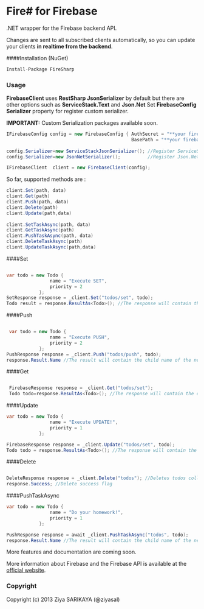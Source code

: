 #   **Fire#** for Firebase

.NET wrapper for the Firebase backend API.

Changes are sent to all subscribed clients automatically, so you can
update your clients **in realtime from the backend**.

####Installation (NuGet)
```csharp
Install-Package FireSharp
```
### Usage
**FirebaseClient** uses **RestSharp JsonSerializer** by default but there are other options such as **ServiceStack.Text** and **Json.Net**
Set **FirebaseConfig** **Serializer** property for register custom serializer.

**IMPORTANT:** Custom Serialization packages available soon.
```csharp
IFirebaseConfig config = new FirebaseConfig { AuthSecret = "**your firebase auth secret**", 
                                              BasePath = "**your firebase path**" };
                                              
config.Serializer=new ServiceStackJsonSerializer(); //Register ServiceStack.Text
config.Serializer=new JsonNetSerializer();          //Register Json.Net

IFirebaseClient  client = new FirebaseClient(config);
```
So far, supported methods are :
```csharp
client.Set(path, data)
client.Get(path)
client.Push(path, data)
client.Delete(path)
client.Update(path,data)
    
client.SetTaskAsync(path, data)
client.GetTaskAsync(path)
client.PushTaskAsync(path, data)
client.DeleteTaskAsync(path)
client.UpdateTaskAsync(path,data)
```
####Set
```csharp

var todo = new Todo {
                name = "Execute SET",
                priority = 2
            };
SetResponse response = _client.Set("todos/set", todo);
Todo result = response.ResultAs<Todo>(); //The response will contain the data written
```
####Push
```csharp

 var todo = new Todo {
                name = "Execute PUSH",
                priority = 2
            };
PushResponse response = _client.Push("todos/push", todo);
response.Result.Name //The result will contain the child name of the new data that was added
```
####Get
```csharp

 FirebaseResponse response = _client.Get("todos/set");
 Todo todo=response.ResultAs<Todo>(); //The response will contain the data being retreived
```
####Update
```csharp
var todo = new Todo {
                name = "Execute UPDATE!",
                priority = 1
            };

FirebaseResponse response = _client.Update("todos/set", todo);
Todo todo = response.ResultAs<Todo>(); //The response will contain the data written
```
####Delete
```csharp

DeleteResponse response = _client.Delete("todos"); //Deletes todos collection
response.Success; //Delete success flag
```
####PushTaskAsync
```csharp
var todo = new Todo {
                name = "Do your homework!",
                priority = 1
            };

PushResponse response = await _client.PushTaskAsync("todos", todo);
response.Result.Name //The result will contain the child name of the new data that was added
```
More features and documentation are coming soon.

More information about Firebase and the Firebase API is available at the
[official website](http://www.firebase.com/).

### Copyright

Copyright (c) 2013 Ziya SARIKAYA (@ziyasal)

